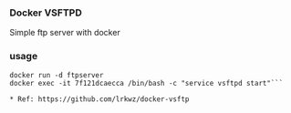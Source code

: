 ### Docker VSFTPD

Simple ftp server with docker

### usage

```docker build . -t ftpserver
docker run -d ftpserver
docker exec -it 7f121dcaecca /bin/bash -c "service vsftpd start"```

* Ref: https://github.com/lrkwz/docker-vsftp